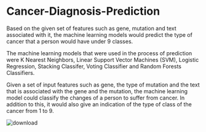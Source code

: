 # Cancer-Diagnosis-Prediction
Based on the given set of features such as gene, mutation and text associated with it, the machine learning models would predict the type of cancer that a person would have under 9 classes. 


The machine learning models that were used in the process of prediction were K Nearest Neighbors, Linear Support Vector Machines (SVM), Logistic Regression, Stacking Classifer, Voting Classifier and Random Forests Classifiers. 


Given a set of input features such as gene, the type of mutation and the text that is associated with the gene and the mutation, the machine learning model could classify the changes of a person to suffer from cancer. In addition to this, it would also give an indication of the type of class of the cancer from 1 to 9. 


![download](https://user-images.githubusercontent.com/53935116/63597078-f9cffa80-c5ff-11e9-80f1-b4bef99ba2d9.jpg)
